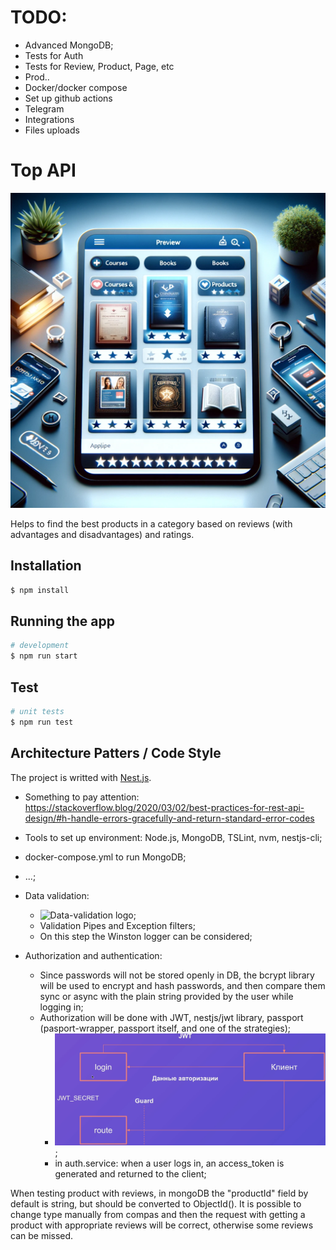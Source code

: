# TODO:
- Advanced MongoDB;
- Tests for Auth
- Tests for Review, Product, Page, etc
- Prod..
- Docker/docker compose
- Set up github actions
- Telegram
- Integrations
- Files uploads

# Top API

![Top API logo](https://raw.githubusercontent.com/igerne94/top-api/main/logo.webp)

Helps to find the best products in a category based on reviews (with advantages and disadvantages) and ratings.

## Installation

```bash
$ npm install
```

## Running the app

```bash
# development
$ npm run start
```

## Test

```bash
# unit tests
$ npm run test
```

## Architecture Patters / Code Style

The project is writted with [Nest.js](https://docs.nestjs.com/).

- Something to pay attention: https://stackoverflow.blog/2020/03/02/best-practices-for-rest-api-design/#h-handle-errors-gracefully-and-return-standard-error-codes

- Tools to set up environment: Node.js, MongoDB, TSLint, nvm, nestjs-cli;
- docker-compose.yml to run MongoDB;
- ...;
- Data validation:
  - ![Data-validation logo](https://raw.githubusercontent.com/igerne94/top-api/main/data-validation.webp);
  - Validation Pipes and Exception filters;
  - On this step the Winston logger can be considered;
- Authorization and authentication:
  - Since passwords will not be stored openly in DB, the bcrypt library will be used to encrypt and hash passwords, and then compare them sync or async with the plain string provided by the user while logging in;
  - Authorization will be done with JWT, nestjs/jwt library, passport (pasport-wrapper, passport itself, and one of the strategies);
    - ![jwt logo](https://github.com/igerne94/top-api/blob/main/jwt.png);
    - in auth.service: when a user logs in, an access_token is generated and returned to the client;

When testing product with reviews, in mongoDB the "productId" field by default is string, but should be converted to ObjectId(). It is possible to change type manually from compas and then the request with getting a product with appropriate reviews will be correct, otherwise some reviews can be missed.

